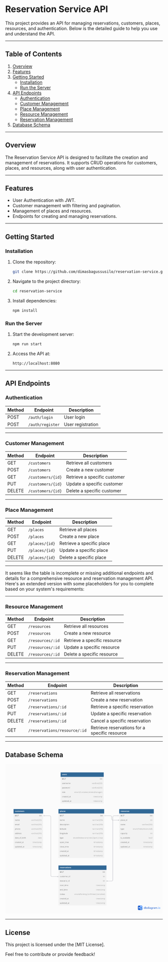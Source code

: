 # Reservation Service API

This project provides an API for managing reservations, customers, places, resources, and authentication. Below is the detailed guide to help you use and understand the API.

---

## Table of Contents

1. [Overview](#overview)
2. [Features](#features)
3. [Getting Started](#getting-started)
    - [Installation](#installation)
    - [Run the Server](#run-the-server)
4. [API Endpoints](#api-endpoints)
    - [Authentication](#authentication)
    - [Customer Management](#customer-management)
    - [Place Management](#place-management)
    - [Resource Management](#resource-management)
    - [Reservation Management](#reservation-management)
5. [Database Schema](#database-schema)

---

## Overview

The Reservation Service API is designed to facilitate the creation and management of reservations. It supports CRUD operations for customers, places, and resources, along with user authentication.

---

## Features

- User Authentication with JWT.
- Customer management with filtering and pagination.
- Management of places and resources.
- Endpoints for creating and managing reservations.

---

## Getting Started

### Installation

1. Clone the repository:
   ```bash
   git clone https://github.com/dimasbagussusilo/reservation-service.git
   ```
2. Navigate to the project directory:
   ```bash
   cd reservation-service
   ```
3. Install dependencies:
   ```bash
   npm install
   ```

### Run the Server

1. Start the development server:
   ```bash
   npm run start
   ```
2. Access the API at:
   ```
   http://localhost:8080
   ```

---

## API Endpoints

### Authentication

| Method | Endpoint          | Description |
|--------|--------------------|-------------|
| POST   | `/auth/login`      | User login  |
| POST   | `/auth/register`   | User registration |

---

### Customer Management

| Method | Endpoint             | Description              |
|--------|-----------------------|--------------------------|
| GET    | `/customers`          | Retrieve all customers   |
| POST   | `/customers`          | Create a new customer    |
| GET    | `/customers/{id}`     | Retrieve a specific customer |
| PUT    | `/customers/{id}`     | Update a specific customer |
| DELETE | `/customers/{id}`     | Delete a specific customer |

---

### Place Management

| Method | Endpoint             | Description           |
|--------|-----------------------|-----------------------|
| GET    | `/places`            | Retrieve all places   |
| POST   | `/places`            | Create a new place    |
| GET    | `/places/{id}`       | Retrieve a specific place |
| PUT    | `/places/{id}`       | Update a specific place |
| DELETE | `/places/{id}`       | Delete a specific place |

---

It seems like the table is incomplete or missing additional endpoints and details for a comprehensive resource and reservation management API. Here's an extended version with some placeholders for you to complete based on your system's requirements:

---

### Resource Management

| Method | Endpoint               | Description                      |
|--------|-------------------------|----------------------------------|
| GET    | `/resources`           | Retrieve all resources           |
| POST   | `/resources`           | Create a new resource            |
| GET    | `/resources/:id`       | Retrieve a specific resource     |
| PUT    | `/resources/:id`       | Update a specific resource       |
| DELETE | `/resources/:id`       | Delete a specific resource       |

---

### Reservation Management

| Method | Endpoint                  | Description                                  |
|--------|----------------------------|----------------------------------------------|
| GET    | `/reservations`           | Retrieve all reservations                    |
| POST   | `/reservations`           | Create a new reservation                     |
| GET    | `/reservations/:id`       | Retrieve a specific reservation              |
| PUT    | `/reservations/:id`       | Update a specific reservation                |
| DELETE | `/reservations/:id`       | Cancel a specific reservation                |
| GET    | `/reservations/resource/:id` | Retrieve reservations for a specific resource |

---

## Database Schema
![db diagram](Reservation%20Service%20Diagram.png)

---

## License

This project is licensed under the [MIT License].

Feel free to contribute or provide feedback!
